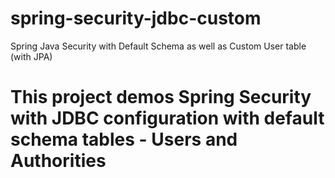 # spring-security-jdbc-custom
Spring Java Security with Default Schema as well as Custom User table (with JPA)

# This project demos Spring Security with JDBC configuration with default schema tables - Users and Authorities


